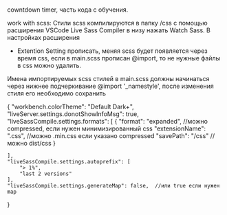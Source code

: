 # 
cowntdown timer, часть кода с обучения.


work with scss:
Стили scss компилируются в папку /css с помощью расширения VSCode Live Sass Compiler в низу нажать Watch Sass. В настройках расширения
 -  Extention Setting прописать, меняя scss будет появляется через время css, если в main.scss прописан @import, то не нужные файлы в css можно удалить.

Имена импортируемых scss стилей в main.scss должны начинаться через нижнее подчеркивание @import '_namestyle', после изменения стиля его необходимо сохранить

{
    "workbench.colorTheme": "Default Dark+",
    "liveServer.settings.donotShowInfoMsg": true,
    "liveSassCompile.settings.formats": [
        {
            "format": "expanded", //можно compressed, если нужен минимизированный css
            "extensionName": ".css",  //можно .min.css если указано compressed
            "savePath": "/css"  //можно dist/css
        }

    ],
    "liveSassCompile.settings.autoprefix": [
        "> 1%",
        "last 2 versions"
    ],
    "liveSassCompile.settings.generateMap": false,  //или true если нужен map

}

